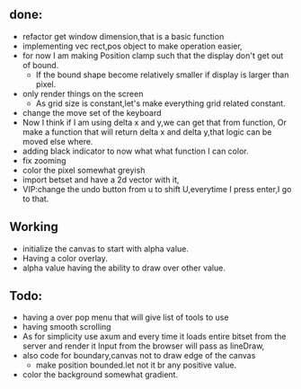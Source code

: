 ## done:
- refactor get window dimension,that is a basic function
- implementing vec rect,pos object to make operation easier,
- for now I am making Position clamp such that the display don't get out of bound.
    - If the bound shape become relatively smaller if display is larger than pixel.
- only render things on the screen
    - As grid size is constant,let's make everything grid related constant.
- change the move set of the keyboard
- Now I think if I am using delta x and y,we can get that from function,
Or make a function that will return delta x and delta y,that logic can be moved else where.
- adding black indicator to now what what function I can color.
- fix zooming
- color the pixel somewhat greyish
- import betset and have a 2d vector with it,
- VIP:change the undo button from u to shift U,everytime I press enter,I go to that.
## Working
- initialize the canvas to start with alpha value.
- Having a color overlay.
- alpha value having the ability to draw over other value.
## Todo:
- having a over pop menu that will give list of tools to use
- having smooth scrolling
- As for simplicity use axum and every time it loads entire bitset from the server and render it
    Input from the browser will pass as lineDraw,
- also code for boundary,canvas not to draw edge of the canvas
    - make position bounded.let not it br any positive value.
- color the background somewhat gradient.



